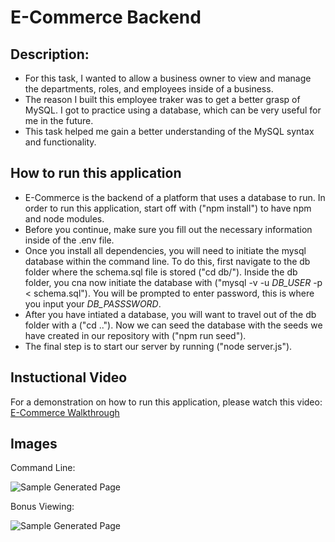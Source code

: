 # E-Commerce Backend

## Description:
- For this task, I wanted to allow a business owner to view and manage the departments, roles, and employees inside of a business.  
- The reason I built this employee traker was to get a better grasp of MySQL. I got to practice using a database, which can be very useful for me in the future.
- This task helped me gain a better understanding of the MySQL syntax and functionality. 

## How to run this application
- E-Commerce is the backend of a platform that uses a database to run. In order to run this application, start off with ("npm install") to have npm and node modules.
- Before you continue, make sure you fill out the necessary information inside of the .env file.
- Once you install all dependencies, you will need to initiate the mysql database within the command line. To do this, first navigate to the db folder where the schema.sql file is stored ("cd db/"). Inside the db folder, you cna now initiate the database with ("mysql -v -u *DB_USER* -p < schema.sql"). You will be prompted to enter password, this is where you input your *DB_PASSSWORD*.
- After you have intiated a database, you will want to travel out of the db folder with a ("cd .."). Now we can seed the database with the seeds we have created in our repository with ("npm run seed").
- The final step is to start our server by running ("node server.js").

## Instuctional Video
For a demonstration on how to run this application, please watch this video: [E-Commerce Walkthrough](https://www.youtube.com/watch?v=MZHyaY2Kth8)

## Images
Command Line:

![Sample Generated Page](./assets/bigview.png)

Bonus Viewing:

![Sample Generated Page](./assets/bonus.png)
